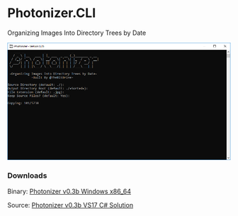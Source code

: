 # Photonizer.CLI
Organizing Images Into Directory Trees by Date

![Screenshot](https://github.com/thebitbrine/Photonizer.CLI/blob/master/Photonizer.CLI/Screenshot.png)

### Downloads
Binary: [Photonizer v0.3b Windows x86_64](https://github.com/thebitbrine/Photonizer.CLI/releases/download/v0.2b/Photonizer.CLI.exe)

Source: [Photonizer v0.3b VS17 C# Solution](https://github.com/thebitbrine/Photonizer.CLI/archive/v0.2b.zip)

